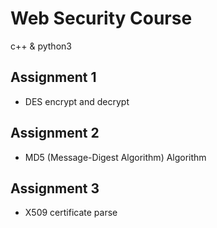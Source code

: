# Web Security Course

c++ & python3

## Assignment 1 

- DES encrypt and decrypt

## Assignment 2

- MD5 (Message-Digest Algorithm) Algorithm

## Assignment 3

- X509 certificate parse 